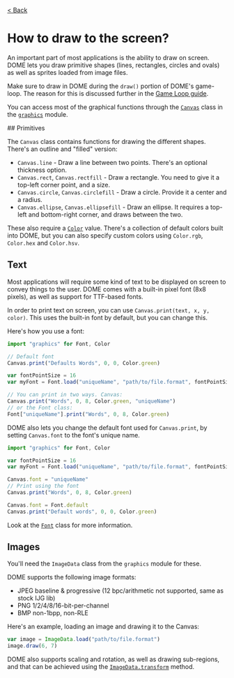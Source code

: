 [< Back](..)

How to draw to the screen?
==========================

An important part of most applications is the ability to draw on screen.
DOME lets you draw primitive shapes (lines, rectangles, circles and ovals) as 
well as sprites loaded from image files.

Make sure to draw in DOME during the `draw()` portion of DOME's game-loop.
The reason for this is discussed further in the [Game Loop guide](/guides/game-loop).

You can access most of the graphical functions through the [`Canvas`](/modules/graphics#canvas) class
in the [`graphics`](/modules/graphics) module.

## Primitives

The `Canvas` class contains functions for drawing the different shapes. There's an outline and "filled" version:

 * `Canvas.line` - Draw a line between two points. There's an optional thickness option.
 * `Canvas.rect`, `Canvas.rectfill` - Draw a rectangle. You need to give it a top-left corner point, and a size.
 * `Canvas.circle`, `Canvas.circlefill` - Draw a circle. Provide it a center and a radius.
 * `Canvas.ellipse`, `Canvas.ellipsefill` - Draw an ellipse. It requires a top-left and bottom-right corner, and draws between the two.

These also require a [`Color`](/modules/graphics#color) value. There's a collection of default colors built into DOME, but you can also specify 
custom colors using `Color.rgb`, `Color.hex` and `Color.hsv`.

## Text

Most applications will require some kind of text to be displayed on screen to convey things
to the user. DOME comes with a built-in pixel font (8x8 pixels), as well as support for TTF-based fonts.

In order to print text on screen, you can use `Canvas.print(text, x, y, color)`. This uses the built-in font by 
default, but you can change this.

Here's how you use a font:

```javascript
import "graphics" for Font, Color

// Default font
Canvas.print("Defaults Words", 0, 0, Color.green)

var fontPointSize = 16
var myFont = Font.load("uniqueName", "path/to/file.format", fontPointSize)

// You can print in two ways. Canvas:
Canvas.print("Words", 0, 8, Color.green, "uniqueName")
// or the Font class:
Font["uniqueName"].print("Words", 0, 8, Color.green)
```

DOME also lets you change the default font used for `Canvas.print`, by setting `Canvas.font` to the font's unique name.

```javascript
import "graphics" for Font, Color

var fontPointSize = 16
var myFont = Font.load("uniqueName", "path/to/file.format", fontPointSize)

Canvas.font = "uniqueName"
// Print using the font
Canvas.print("Words", 0, 8, Color.green)

Canvas.font = Font.default
Canvas.print("Default words", 0, 0, Color.green)
```

Look at the [`Font`](/modules/graphics#font) class for more information.

## Images

You'll need the `ImageData` class from the `graphics` module for these.

DOME supports the following image formats:

* JPEG baseline & progressive (12 bpc/arithmetic not supported, same as stock IJG lib)
* PNG 1/2/4/8/16-bit-per-channel
* BMP non-1bpp, non-RLE

Here's an example, loading an image and drawing it to the Canvas:

```javascript
var image = ImageData.load("path/to/file.format")
image.draw(6, 7)
```

DOME also supports scaling and rotation, as well as drawing sub-regions, and that can be achieved using 
the [`ImageData.transform`](/modules/graphics#transformparametermap-drawable) method.





